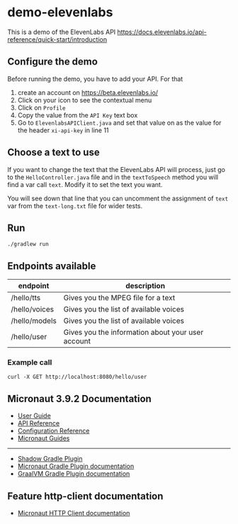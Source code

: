 # demo-elevenlabs
This is a demo of the ElevenLabs API https://docs.elevenlabs.io/api-reference/quick-start/introduction

## Configure the demo
Before running the demo, you have to add your API. For that
1. create an account on https://beta.elevenlabs.io/
2. Click on your icon to see the contextual menu
3. Click on `Profile`
4. Copy the value from the `API Key` text box
5. Go to `ElevenlabsAPIClient.java` and set that value on as the value for the header `xi-api-key` in line 11

## Choose a text to use
If you want to change the text that the ElevenLabs API will process, just go to the `HelloController.java` file and in the `textToSpeech` method you will find a var call `text`. Modify it to set the text you want.

You will see down that line that you can uncomment the assignment of `text` var from the `text-long.txt` file for wider tests.

## Run
```shell
./gradlew run
```

## Endpoints available
|endpoint|description|
|--------|-----------|
|/hello/tts|Gives you the MPEG file for a text|
|/hello/voices|Gives you the list of available voices|
|/hello/models|Gives you the list of available voices|
|/hello/user|Gives you the information about your user account|

### Example call
```shell
curl -X GET http://localhost:8080/hello/user
```

## Micronaut 3.9.2 Documentation

- [User Guide](https://docs.micronaut.io/3.9.2/guide/index.html)
- [API Reference](https://docs.micronaut.io/3.9.2/api/index.html)
- [Configuration Reference](https://docs.micronaut.io/3.9.2/guide/configurationreference.html)
- [Micronaut Guides](https://guides.micronaut.io/index.html)
---

- [Shadow Gradle Plugin](https://plugins.gradle.org/plugin/com.github.johnrengelman.shadow)
- [Micronaut Gradle Plugin documentation](https://micronaut-projects.github.io/micronaut-gradle-plugin/latest/)
- [GraalVM Gradle Plugin documentation](https://graalvm.github.io/native-build-tools/latest/gradle-plugin.html)
## Feature http-client documentation

- [Micronaut HTTP Client documentation](https://docs.micronaut.io/latest/guide/index.html#httpClient)


